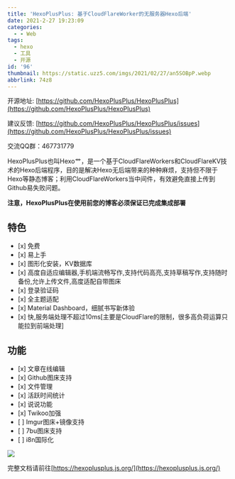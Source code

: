 ```yaml
---
title: 'HexoPlusPlus: 基于CloudFlareWorker的无服务器Hexo后端'
date: 2021-2-27 19:23:09
categories:
  - - Web
tags:
  - hexo
  - 工具
  - 开源
id: '96'
thumbnail: https://static.uzz5.com/imgs/2021/02/27/an5SOBpP.webp
abbrlink: 74z8
---
```



开源地址: [https://github.com/HexoPlusPlus/HexoPlusPlus](https://github.com/HexoPlusPlus/HexoPlusPlus) 

建议反馈: [https://github.com/HexoPlusPlus/HexoPlusPlus/issues](https://github.com/HexoPlusPlus/HexoPlusPlus/issues) 

交流QQ群：467731779 

HexoPlusPlus也叫Hexo艹，是一个基于CloudFlareWorkers和CloudFlareKV技术的Hexo后端程序，目的是解决Hexo无后端带来的种种麻烦，支持但不限于Hexo等静态博客；利用CloudFlareWorkers当中间件，有效避免直接上传到Github易失败问题。 

**注意，HexoPlusPlus在使用前您的博客必须保证已完成集成部署**

## 特色

*   \[x\] 免费
*   \[x\] 易上手
*   \[x\] 图形化安装，KV数据库
*   \[x\] 高度自适应编辑器,手机端流畅写作,支持代码高亮,支持草稿写作,支持随时备份,允许上传文件,高度适配自带图床
*   \[x\] 登录验证码
*   \[x\] 全主题适配
*   \[x\] Material Dashboard，细腻书写新体验
*   \[x\] 快,服务端处理不超过10ms\[主要是CloudFlare的限制，很多高负荷运算只能拉到前端处理\]

## 功能

*   \[x\] 文章在线编辑
*   \[x\] Github图床支持
*   \[x\] 文件管理
*   \[x\] 活跃时间统计
*   \[x\] 说说功能
*   \[x\] Twikoo加强
*   \[ \] Imgur图床+镜像支持
*   \[ \] 7bu图床支持
*   \[ \] i8n国际化

![](https://static.uzz5.com/imgs/2021/02/27/47D7PxWn.webp) 

完整文档请前往[https://hexoplusplus.js.org/](https://hexoplusplus.js.org/)